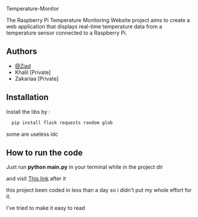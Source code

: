 
Temperature-Monitor

The Raspberry Pi Temperature Monitoring Website project aims to create a web application that displays real-time temperature data from a temperature sensor connected to a Raspberry Pi.


## Authors

- [@Ziad](https://github.com/Psychooz)
- Khalil [Private]
- Zakariaa [Private]

## Installation

Install the libs by : 

```bash
  pip install flask requests random glob
```

some are useless idc 
    
## How to run the code

Just run **python main.py** in your terminal while in the project dir

and visit [This link](http://127.0.0.1:5000) after it

this project been coded in less than a day so i didn't put my whole effort for it.

I've tried to make it easy to read
